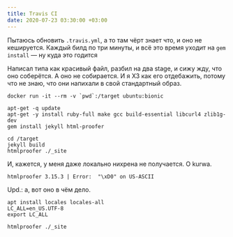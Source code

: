 ```yaml
---
title: Travis CI
date: 2020-07-23 03:30:00 +03:00
---
```


Пытаюсь обновить `.travis.yml`, а то там чёрт знает что, и оно не кешируется. Каждый билд по три минуты, и всё это время уходит на `gem install` — ну куда это годится

Написал типа как красивый файл, разбил на два stage, и сижу жду, что оно соберётся. А оно не собирается. И я ХЗ как его отдебажить, потому что не знаю, что они напихали в свой стандартный образ.

```
docker run -it --rm -v `pwd`:/target ubuntu:bionic

apt-get -q update
apt-get -y install ruby-full make gcc build-essential libcurl4 zlib1g-dev
gem install jekyll html-proofer

cd /target
jekyll build
htmlproofer ./_site
```

И, кажется, у меня даже локально нихрена не получается. O kurwa.

```
htmlproofer 3.15.3 | Error:  "\xD0" on US-ASCII
```

Upd.: а, вот оно в чём дело.

```
apt install locales locales-all
LC_ALL=en_US.UTF-8
export LC_ALL

htmlproofer ./_site
```
